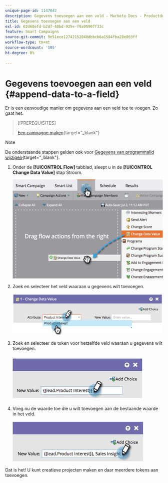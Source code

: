 ```yaml
---
unique-page-id: 1147042
description: Gegevens toevoegen aan een veld - Marketo Docs - Productdocumentatie
title: Gegevens toevoegen aan een veld
exl-id: 62d68efd-b2df-48bd-925e-f9a95907f33c
feature: Smart Campaigns
source-git-commit: 9e51ece12742152040dbbcb6a1584fba28e863ff
workflow-type: tm+mt
source-wordcount: '105'
ht-degree: 0%

---
```


# Gegevens toevoegen aan een veld {#append-data-to-a-field}

Er is een eenvoudige manier om gegevens aan een veld toe te voegen. Zo gaat het.

>[!PREREQUISITES]
>
>[Een campagne maken](/help/marketo/product-docs/core-marketo-concepts/smart-campaigns/creating-a-smart-campaign/create-a-new-smart-campaign.md){target="_blank"}

>[!NOTE]
>
>De onderstaande stappen gelden ook voor [Gegevens van programmalid wijzigen](/help/marketo/product-docs/core-marketo-concepts/smart-campaigns/program-flow-actions/change-program-member-data.md){target="_blank"}.

1. Onder de **[!UICONTROL Flow]** tabblad, sleept u in de **[!UICONTROL Change Data Value]** stap Stroom.

   ![](assets/image2014-9-22-16-3a5-3a1.png)

1. Zoek en selecteer het veld waaraan u gegevens wilt toevoegen.

   ![](assets/image2014-9-22-16-3a5-3a5.png)

1. Zoek en selecteer de token voor hetzelfde veld waaraan u gegevens wilt toevoegen.

   ![](assets/image2014-9-22-16-3a5-3a9.png)

1. Voeg nu de waarde toe die u wilt toevoegen aan de bestaande waarde in het veld.

   ![](assets/image2014-9-22-16-3a5-3a12.png)

Dat is het! U kunt creatieve projecten maken en daar meerdere tokens aan toevoegen.
